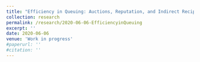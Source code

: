 ```yaml
---
title: "Efficiency in Queuing: Auctions, Reputation, and Indirect Reciprocity"
collection: research
permalink: /research/2020-06-06-EfficiencyinQueuing
excerpt: ''
date: 2020-06-06
venue: 'Work in progress'
#paperurl: ''
#citation: ''
---
```

